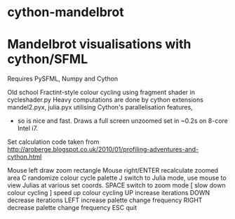 # cython-mandelbrot

Mandelbrot visualisations with cython/SFML
==========================================

Requires PySFML, Numpy and Cython

Old school Fractint-style colour cycling using fragment shader in cycleshader.py
Heavy computations are done by cython extensions mandel2.pyx, julia.pyx utilising Cython's parallelisation features,
 - so is nice and fast. Draws a full screen unzoomed set in ~0.2s on 8-core Intel i7.

Set calculation code taken from http://aroberge.blogspot.co.uk/2010/01/profiling-adventures-and-cython.html

Mouse left        draw zoom rectangle
Mouse right/ENTER recalculate zoomed area
C                 randomize colour cycle palette
J                 switch to Julia mode, use mouse to view Julias at various set coords.
SPACE             switch to zoom mode
[                 slow down colour cycling
]                 speed up colour cycling
UP                increase iterations
DOWN              decrease iterations
LEFT              increase palette change frequency
RIGHT             decrease palette change frequency
ESC               quit

